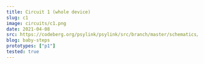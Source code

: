 ```yaml
---
title: Circuit 1 (whole device)
slug: c1
image: circuits/c1.png
date: 2021-04-08
src: https://codeberg.org/psylink/psylink/src/branch/master/schematics/archive/kicad/circuit1.sch
blog: baby-steps
prototypes: ["p1"]
tested: true
---
```

